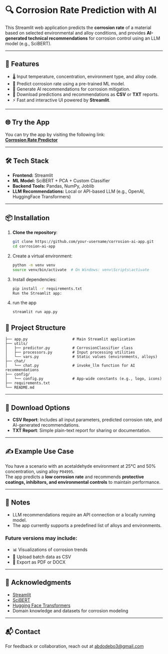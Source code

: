 # 🔍 Corrosion Rate Prediction with AI

This Streamlit web application predicts the **corrosion rate** of a material based on selected environmental and alloy conditions, and provides **AI-generated technical recommendations** for corrosion control using an LLM model (e.g., SciBERT).

---

## 🚀 Features

- 🌡️ Input temperature, concentration, environment type, and alloy code.
- 🔬 Predict corrosion rate using a pre-trained ML model.
- 🧠 Generate AI recommendations for corrosion mitigation.
- 💾 Download predictions and recommendations as **CSV** or **TXT** reports.
- ⚡ Fast and interactive UI powered by **Streamlit**.

---

## 🌐 Try the App

You can try the app by visiting the following link:  
[**Corrosion Rate Predictor**](https://corrosion-rate-09.streamlit.app/)

---

## 🛠️ Tech Stack

- **Frontend:** Streamlit
- **ML Model:** SciBERT + PCA + Custom Classifier
- **Backend Tools:** Pandas, NumPy, Joblib
- **LLM Recommendations:** Local or API-based LLM (e.g., OpenAI, HuggingFace Transformers)

---

## 📦 Installation

1. **Clone the repository**:
   ```bash
   git clone https://github.com/your-username/corrosion-ai-app.git
   cd corrosion-ai-app
    ```
2. Create a virtual environment:

    ```bash
    python -m venv venv
    source venv/bin/activate  # On Windows: venv\Scripts\activate
    ```
3. Install dependencies:

    ```bash
    pip install -r requirements.txt
    Run the Streamlit app:
    ```
4. run the app 
    ```bash
    streamlit run app.py
    ```
## 📂 Project Structure
```
├── app.py                    # Main Streamlit application
├── utils/
│   ├── predictor.py          # CorrosionClassifier class
│   ├── processors.py         # Input processing utilities
│   └── vars.py               # Static values (environments, alloys)
├── chat/
│   └── chat.py               # invoke_llm function for AI recommendations
├── config/
│   └── config.py             # App-wide constants (e.g., logo, icons)
├── requirements.txt
└── README.md
```

---

## 📄 Download Options

- **CSV Report**: Includes all input parameters, predicted corrosion rate, and AI-generated recommendations.
- **TXT Report**: Simple plain-text report for sharing or documentation.

---

## ✍️ Example Use Case

You have a scenario with an acetaldehyde environment at 25°C and 50% concentration, using alloy `P04995`.  
The app predicts a **low corrosion rate** and recommends **protective coatings, inhibitors, and environmental controls** to maintain performance.

---

## 📌 Notes

- LLM recommendations require an API connection or a locally running model.
- The app currently supports a predefined list of alloys and environments.

### Future versions may include:
- 📊 Visualizations of corrosion trends
- 📁 Upload batch data as CSV
- 📘 Export as PDF or DOCX

---

## 🙌 Acknowledgments

- [Streamlit](https://streamlit.io/)
- [SciBERT](https://github.com/allenai/scibert)
- [Hugging Face Transformers](https://huggingface.co/)
- Domain knowledge and datasets for corrosion modeling

---

## 📬 Contact

For feedback or collaboration, reach out at [abdodebo3@gmail.com](mailto:abdodebo3@gmail.com)
